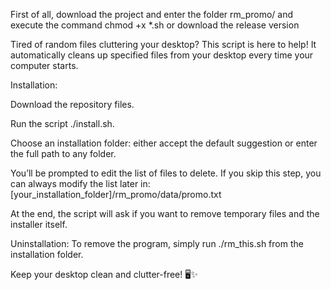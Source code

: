 First of all, download the project and enter the folder rm_promo/ and execute the command chmod +x *.sh or download the release version


Tired of random files cluttering your desktop? This script is here to help!
It automatically cleans up specified files from your desktop every time your computer starts.

Installation:

Download the repository files.

Run the script ./install.sh.

Choose an installation folder: either accept the default suggestion or enter the full path to any folder.

You’ll be prompted to edit the list of files to delete. If you skip this step, you can always modify the list later in:
[your_installation_folder]/rm_promo/data/promo.txt

At the end, the script will ask if you want to remove temporary files and the installer itself.

Uninstallation:
To remove the program, simply run ./rm_this.sh from the installation folder.

Keep your desktop clean and clutter-free! 🖥️✨
